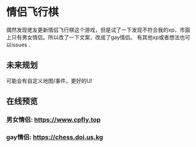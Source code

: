 # 情侣飞行棋
偶然发现佬友更新情侣飞行棋这个游戏，但是试了一下发现不符合我的xp，市面上只有男女情侣。所以改了一下文案，改成了gay情侣。
有其他xp或者想法也可以issues .
## 未来规划
可能会有自定义地图/事件，更好的UI
## 在线预览
### 男女情侣:  https://www.cpfly.top
### gay情侣:  https://chess.doi.us.kg
